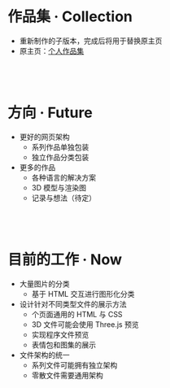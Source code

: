 # 作品集 · Collection  
- 重新制作的子版本，完成后将用于替换原主页  
- 原主页：[个人作品集](https://geraniol.github.io)  
<br><br><br>  

# 方向 · Future  
- 更好的网页架构  
    - 系列作品单独包装  
    - 独立作品分类包装  
- 更多的作品  
    - 各种语言的解决方案  
    - 3D 模型与渲染图  
    - 记录与想法（待定）  
<br><br><br>  

# 目前的工作 · Now  
- 大量图片的分类  
    - 基于 HTML 交互进行图形化分类  
- 设计针对不同类型文件的展示方法  
    - 个页面通用的 HTML 与 CSS  
    - 3D 文件可能会使用 Three.js 预览  
    - 实现程序文件预览  
    - 表情包和图集的展示  
- 文件架构的统一  
    - 系列文件可能拥有独立架构  
    - 零散文件需要通用架构  